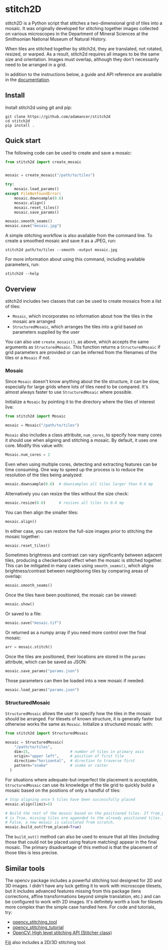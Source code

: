 stitch2D
========

stitch2D is a Python script that stitches a two-dimensional grid of
tiles into a mosaic. It was originally developed for stitching together
images collected on various microscopes in the Department of Mineral
Sciences at the Smithsonian National Museum of Natural History.

When tiles are stitched together by stitch2d, they are translated, not
rotated, resized, or warped. As a result, stitch2d requires all images
to be the same size and orientation. Images must overlap, although they
don't necessarily need to be arranged in a grid.

In addition to the instructions below, a guide and API reference are
available in the
[documentation](https://stitch2d.readthedocs.io/en/latest/).

Install
-------

Install stitch2d using git and pip:

    git clone https://github.com/adamancer/stitch2d
    cd stitch2d
    pip install .

Quick start
-----------

The following code can be used to create and save a mosaic:

``` python
from stitch2d import create_mosaic


mosaic = create_mosaic("/path/to/tiles")

try:
    mosaic.load_params()
except FileNotFoundError:
    mosaic.downsample(0.6)
    mosaic.align()
    mosaic.reset_tiles()
    mosaic.save_params()

mosaic.smooth_seams()
mosaic.save("mosaic.jpg")
```

A simple stitching workflow is also available from the command line. To
create a smoothed mosaic and save it as a JPEG, run:

    stitch2d path/to/tiles --smooth -output mosaic.jpg

For more information about using this command, including available
parameters, run:

    stitch2d --help

Overview
--------

stitch2d includes two classes that can be used to create mosaics from a
list of tiles:

-   `Mosaic`, which incorporates no information about how the tiles in
    the mosaic are arranged
-   `StructuredMosaic`, which arranges the tiles into a grid based on
    parameters supplied by the user

You can also use `create_mosaic()`, as above, which accepts the same
arguments as `StructuredMosaic`. This function returns a
`StructuredMosaic` if grid parameters are provided or can be inferred
from the filenames of the tiles or a `Mosaic` if not.

### Mosaic

Since `Mosaic` doesn't know anything about the tile structure, it can be
slow, especially for large grids where lots of tiles need to be
compared. It's almost always faster to use `StructuredMosaic` where
possible.

Initialize a `Mosaic` by pointing it to the directory where the tiles of
interest live:

``` python
from stitch2d import Mosaic

mosaic = Mosaic("/path/to/tiles")
```

`Mosaic` also includes a class attribute, `num_cores`, to specify how
many cores it should use when aligning and stitching a mosaic. By
default, it uses one core. Modify this value with:

``` python
Mosaic.num_cores = 2
```

Even when using multiple cores, detecting and extracting features can be
time consuming. One way to speed up the process is to reduce the
resolution of the tiles being analyzed:

``` python
mosaic.downsample(0.6)  # downsamples all tiles larger than 0.6 mp
```

Alternatively you can resize the tiles without the size check:

``` python
mosaic.resize(0.6)      # resizes all tiles to 0.6 mp
```

You can then align the smaller tiles:

``` python
mosaic.align()
```

In either case, you can restore the full-size images prior to stitching
the mosaic together:

``` python
mosaic.reset_tiles()
```

Sometimes brightness and contrast can vary significantly between
adjacent tiles, producing a checkerboard effect when the mosaic is
stitched together. This can be mitigated in many cases using
`smooth_seams()`, which aligns brightness/contrast between neighboring
tiles by comparing areas of overlap:

``` python
mosaic.smooth_seams()
```

Once the tiles have been positioned, the mosaic can be viewed:

``` python
mosaic.show()
```

Or saved to a file:

``` python
mosaic.save("mosaic.tif")
```

Or returned as a numpy array if you need more control over the final
mosaic:

``` python
arr = mosaic.stitch()
```

Once the tiles are positioned, their locations are stored in the
`params` attribute, which can be saved as JSON:

``` python
mosaic.save_params("params.json")
```

Those parameters can then be loaded into a new mosaic if needed:

``` python
mosaic.load_params("params.json")
```

### StructuredMosaic

`StructuredMosaic` allows the user to specify how the tiles in the
mosaic should be arranged. For tilesets of known structure, it is
generally faster but otherwise works the same as `Mosaic`. Initialize a
structured mosaic with:

``` python
from stitch2d import StructuredMosaic

mosaic = StructuredMosaic(
    "/path/to/tiles",
    dim=15,                  # number of tiles in primary axis
    origin="upper left",     # position of first tile
    direction="horizontal",  # direction to traverse first
    pattern="snake"          # snake or raster
  )
```

For situations where adequate-but-imperfect tile placement is
acceptable, `StructuredMosaic` can use its knowledge of the tile grid to
quickly build a mosaic based on the positions of only a handful of
tiles:

``` python
# Stop aligning once 5 tiles have been successfully placed
mosaic.align(limit=5)

# Build the rest of the mosaic based on the positioned tiles. If from_placed
# is True, missing tiles are appended to the already positioned tiles. If
# False, a new mosaic is calculated from scratch.
mosaic.build_out(from_placed=True)
```

The `build_out()` method can also be used to ensure that all tiles
(including those that could not be placed using feature matching) appear
in the final mosaic. The primary disadvantage of this method is that the
placement of those tiles is less precise.

Similar tools
-------------

The opencv package includes a powerful stitching tool designed for 2D
and 3D images. I didn't have any luck getting it to work with microscope
tilesets, but it includes advanced features missing from this package
(lens corrections, affine transformations beyond simple translation,
etc.) and can be configured to work with 2D images. It's definitely
worth a look for tilesets more complex than the simple case handled
here. For code and tutorials, try:

-   [opencv_stitching_tool](https://github.com/opencv/opencv/tree/4.x/apps/opencv_stitching_tool)
-   [opencv_stitching_tutorial](https://github.com/lukasalexanderweber/opencv_stitching_tutorial)
-   [OpenCV: High level stitching API (Stitcher
    class)](https://docs.opencv.org/4.x/d8/d19/tutorial_stitcher.html)

[Fiji](https://imagej.net/software/fiji/) also includes a 2D/3D
stitching tool.
